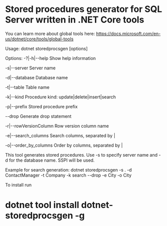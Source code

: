 # Stored procedures generator for SQL Server written in .NET Core tools
You can learn more about global tools here: 
https://docs.microsoft.com/en-us/dotnet/core/tools/global-tools

Usage: dotnet storedprocsgen [options]

Options:
  -?|-h|--help           Show help information

  -s|--server            Server name

  -d|--database          Database name

  -t|--table             Table name

  -k|--kind              Procedure kind: update|delete|insert|search

  -p|--prefix            Stored procedure prefix

  --drop                 Generate drop statement

  -r|--rowVersionColumn  Row version column name

  -e|--search_columns    Search columns, separated by |

  -o|--order_by_columns  Order by columns, separated by |


This tool generates stored procedures.  Use -s to specify server name and -d for the database name.
 SSPI will be used.

Example for search generation:
 dotnet storedprocsgen  -s . -d ContactManager -t Company -k search --drop -e City -o City


To install run 
# dotnet tool install dotnet-storedprocsgen -g

